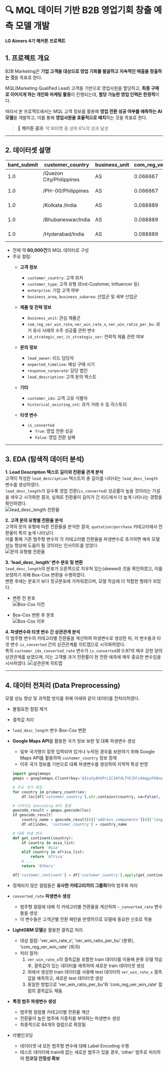 # 🔍 MQL 데이터 기반 B2B 영업기회 창출 예측 모델 개발  
**LG Aimers 4기 해커톤 프로젝트**

## 1. 프로젝트 개요

B2B Marketing은 **기업 고객을 대상으로 영업 기회를 발굴하고 지속적인 매출을 창출하는 것**을 목표로 한다.  

MQL(Marketing Qualified Lead) 고객을 기반으로 영업사원을 할당하고, **최종 구매로 이어지게 하는 개인화 마케팅 활동**이 진행되는데, **할당 가능한 영업 인력은 한정적**이다.

따라서 본 프로젝트에서는 MQL 고객 정보를 활용해 **영업 전환 성공 여부를 예측하는 AI 모델**을 개발하고, 이를 통해 **영업사원을 효율적으로 배치**하는 것을 목표로 한다.

> 🏅 **해커톤 결과**: 약 900명 중 상위 6%의 성과 달성  

---

## 2. 데이터셋 설명  

| bant_submit | customer_country        | business_unit | com_reg_ver_win_rate | customer_idx | customer_type        | enterprise | historical_existing_cnt | id_strategic_ver | it_strategic_ver | ...  | response_corporate | expected_timeline     | ver_cus | ver_pro | ver_win_rate_x | ver_win_ratio_per_bu | business_area       | business_subarea | lead_owner | is_converted |
|-------------|-------------------------|---------------|---------------------|--------------|----------------------|------------|------------------------|------------------|------------------|------|--------------------|-----------------------|---------|---------|----------------|-----------------------|---------------------|------------------|------------|--------------|
| 1.0         | /Quezon City/Philippines | AS            | 0.066667            | 32160        | End-Customer          | Enterprise | NaN                    | NaN              | NaN              | ...  | LGEPH              | less than 3 months     | 1       | 0       | 0.003079       | 0.026846              | corporate / office   | Engineering      | 0          | True         |
| 1.0         | /PH-00/Philippines       | AS            | 0.066667            | 23122        | End-Customer          | Enterprise | 12.0                   | NaN              | NaN              | ...  | LGEPH              | less than 3 months     | 1       | 0       | 0.003079       | 0.026846              | corporate / office   | Advertising      | 1          | True         |
| 1.0         | /Kolkata /India          | AS            | 0.088889            | 1755         | End-Customer          | Enterprise | 144.0                  | NaN              | NaN              | ...  | LGEIL              | less than 3 months     | 1       | 0       | 0.003079       | 0.026846              | corporate / office   | Construction     | 2          | True         |
| 1.0         | /Bhubaneswar/India       | AS            | 0.088889            | 4919         | End-Customer          | Enterprise | NaN                    | NaN              | NaN              | ...  | LGEIL              | less than 3 months     | 1       | 0       | 0.003079       | 0.026846              | corporate / office   | IT/Software      | 3          | True         |
| 1.0         | /Hyderabad/India         | AS            | 0.088889            | 17126        | Specifier/ Influencer | Enterprise | NaN                    | NaN              | NaN              | ...  | LGEIL              | less than 3 months     | 0       | 0       | 0.003079       | 0.026846              | corporate / office   | NaN              | 4          | True         |

- 전체 약 **60,000건**의 MQL 데이터로 구성  
- 주요 컬럼:
  - **고객 정보**
    - `customer_country`: 고객 위치
    - `customer_type`: 고객 유형 (End-Customer, Influencer 등)
    - `enterprise`: 기업 고객 여부
    - `business_area`, `business_subarea`: 산업군 및 세부 산업군

  - **제품 및 전략 정보**
    - `business_unit`: 관심 제품군
    - `com_reg_ver_win_rate`, `ver_win_rate_x`, `ver_win_ratio_per_bu`: 과거 유사 사례의 수주 성공률 관련 변수
    - `id_strategic_ver`, `it_strategic_ver`: 전략적 제품 관련 여부

  - **문의 정보**
    - `lead_owner`: 리드 담당자
    - `expected_timeline`: 예상 구매 시기
    - `response_corporate`: 담당 법인
    - `lead_description`: 고객 문의 텍스트  
  
  - **기타**
    - `customer_idx`: 고객 고유 식별자
    - `historical_existing_cnt`: 과거 거래 수 등 히스토리
  
  - **타겟 변수**
    - `is_converted`  
      - `True`: 영업 전환 성공  
      - `False`: 영업 전환 실패  

---

## 3. EDA (탐색적 데이터 분석)

**1. Lead Description 텍스트 길이와 전환율 관계 분석**  
고객이 작성한 `lead_description` 텍스트의 총 길이를 나타내는 `lead_desc_length` 변수를 생성하였다.  
`lead_desc_length`가 길수록 영업 전환(`is_converted`) 성공률이 높을 것이라는 가설을 세우고 시각화한 결과, 실제로 전환율이 길이가 긴 리드에서 더 높게 나타나는 경향을 확인하였다.  
![lead_desc_length 전환율](images/eda1.png)


**2. 고객 문의 유형별 전환율 분석**  
고객의 문의 유형에 따른 전환율을 분석한 결과, `quotation/purchase` 카테고리에서 전환율이 특히 높게 나타났다.  
이를 통해 기존 범주형 변수의 각 카테고리별 전환율을 파생변수로 추가하면 예측 모델 성능 향상에 도움이 될 것이라는 인사이트를 얻었다.  
![문의 유형별 전환율](images/eda2.png)


**3. ‘lead_desc_length’ 변수 분포 및 변환**  
`lead_desc_length`의 분포가 오른쪽으로 치우쳐 있는(skewed) 것을 확인하였고, 이를 보정하기 위해 Box-Cox 변환을 수행하였다.  
변환 후에는 분포가 보다 정규분포에 가까워졌으며, 모델 학습에 더 적합한 형태가 되었다.
- 변환 전 분포  
  ![Box-Cox 이전](images/eda3.png)

- Box-Cox 변환 후 분포  
  ![Box-Cox 이후](images/eda3-1.png)


**4. 파생변수와 타겟 변수 간 상관관계 분석**  
각 범주형 변수의 카테고리별 전환율을 계산하여 파생변수로 생성한 뒤, 이 변수들과 타겟 변수 `is_converted` 간의 상관관계를 히트맵으로 시각화하였다.  
특히 `customer_idx_converted_rate` 변수가 `is_converted`와 0.97의 매우 강한 양의 상관관계를 보였으며, 이는 고객별 과거 전환률이 현 전환 예측에 매우 중요한 변수임을 시사하였다.
![상관관계 히트맵](images/eda4.png)

---

## 4. 데이터 전처리 (Data Preprocessing)
모델 성능 향상 및 과적합 방지를 위해 아래와 같이 데이터를 전처리하였다.

- 불필요한 컬럼 제거    
- 결측값 처리  
- `lead_desc_length` 변수 Box-Cox 변환  
- **Google Maps API**를 활용한 국가 정보 보완 및 대륙 파생변수 생성  
  - 일부 국가명이 잘못 입력되어 있거나 누락된 경우를 보완하기 위해 Google Maps API를 활용하여 `customer_country` 정보 정제
  - 이후 국가 정보를 기반으로 대륙 파생변수를 생성하여 지역적 특성 반영
  ```python
  import googlemaps
  gmaps = googlemaps.Client(key='AIzaSyAVUPrLICIAfdLfYEJDlc84qgzFX8noGWg')
  
  # 주요 국가 매칭
  for country in primary_countries:
      df.loc[df['customer_country'].str.contains(country, na=False), 'customer_country'] = country
  
  # 나머지는 Geocoding API 활용
  geocode_result = gmaps.geocode(loc)
  if geocode_result:
      country_name = geocode_result[0]['address_components'][0]['long_name']
      df.at[index, 'customer_country'] = country_name
  
  # 대륙 파생 변수
  def get_continent(country):
      if country in asia_list:
          return 'Asia'
      elif country in africa_list:
          return 'Africa'
      # ...
      return 'Others'
  
  df['customer_continent'] = df['customer_country'].apply(get_continent)
  ```

- 정제되지 않은 컬럼들은 **유사한 카테고리끼리 그룹화**하여 범주화 처리 

- `converted_rate` **파생변수 생성**   
  - 범주형 컬럼에 대해 각 카테고리별 전환율을 계산하여 `~_converted_rate` 변수들을 생성 
  - 이 변수들은 고객군별 전환 패턴을 반영하므로 모델에 중요한 신호로 작용


- **LightGBM 모델**을 활용한 결측값 처리
  - 대상 컬럼: ‘ver_win_rate_x’, ‘ver_win_ratio_per_bu’ (분류), ‘com_reg_ver_win_rate’ (회귀)
  - 처리 절차:
      1. `ver_win_rate_x`의 결측값을 포함한 train 데이터를 이용해 분류 모델 학습 후, 결측값이 있는 데이터를 예측하여 새로운 train 데이터셋 생성
      2. 위에서 생성한 train 데이터를 사용해 test 데이터의 `ver_win_rate_x` 결측값을 예측하고, 새로운 test 데이터셋 생성
      3. 동일한 방법으로 ‘ver_win_ratio_per_bu’와 ‘com_reg_ver_win_rate’ 컬럼의 결측값도 채움


- **특정 범주 파생변수 생성**
  - 범주형 컬럼별 카테고리별 전환율 계산
  - 전환율이 높은 범주에 가중치를 부여하는 파생변수 생성
  - 최종적으로 84개의 컬럼으로 확장됨

- 라벨인코딩
  - 데이터셋 내 모든 범주형 변수에 대해 Label Encoding 수행
  - 테스트 데이터에 train에 없는 새로운 범주가 있을 경우, ‘other’ 범주로 처리하여 **인코딩 안정성 확보**














